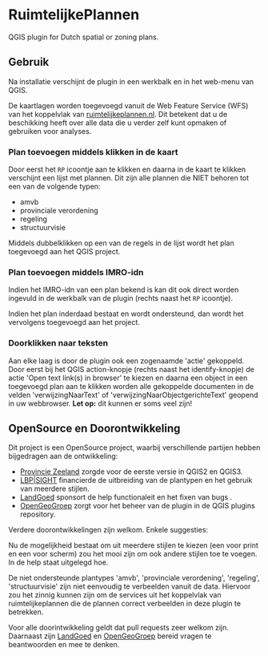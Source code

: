 # RuimtelijkePlannen #

QGIS plugin for Dutch spatial or zoning plans.

## Gebruik ##

Na installatie verschijnt de plugin in een werkbalk en in het web-menu van QGIS.

De kaartlagen worden toegevoegd vanuit de Web Feature Service (WFS) van het koppelvlak van [ruimtelijkeplannen.nl](https://ruimtelijkeplannen.nl). Dit betekent dat u de beschikking heeft over alle data die u verder zelf kunt opmaken of gebruiken voor analyses.

### Plan toevoegen middels klikken in de kaart ###
Door eerst het `RP` icoontje aan te klikken en daarna in de kaart te klikken verschijnt een lijst met plannen. Dit zijn alle plannen die NIET behoren tot een van de volgende typen:
  - amvb
  - provinciale verordening
  - regeling
  - structuurvisie

Middels dubbelklikken op een van de regels in de lijst wordt het plan toegevoegd aan het QGIS project.

### Plan toevoegen middels IMRO-idn ###

Indien het IMRO-idn van een plan bekend is kan dit ook direct worden ingevuld in de werkbalk van de plugin (rechts naast het `RP` icoontje).

Indien het plan inderdaad bestaat en wordt ondersteund, dan wordt het vervolgens toegevoegd aan het project.

### Doorklikken naar teksten ###

Aan elke laag is door de plugin ook een zogenaamde 'actie' gekoppeld. Door eerst bij het QGIS action-knopje (rechts naast het identify-knopje) de actie 'Open text link(s) in browser' te kiezen en daarna een object in een toegevoegd plan aan te klikken worden alle gekoppelde documenten in de velden 'verwijzingNaarText' of 'verwijzingNaarObjectgerichteText' geopend in uw webbrowser. 
**Let op:** dit kunnen er soms veel zijn!

## OpenSource en Doorontwikkeling ##

Dit project is een OpenSource project, waarbij verschillende partijen hebben bijgedragen aan de ontwikkeling:

  - [Provincie Zeeland](https://www.zeeland.nl) zorgde voor de eerste versie in QGIS2 en QGIS3.
  - [LBP|SIGHT](https://www.lbpsight.nl/) financierde de uitbreiding van de plantypen en het gebruik van meerdere stijlen.
  - [LandGoed](https://landgoed.it/) sponsort de help functionaleit en het fixen van bugs .
  - [OpenGeoGroep](https://opengeogroep.nl/) zorgt voor het beheer van de plugin in de QGIS plugins repository.



Verdere doorontwikkelingen zijn welkom. Enkele suggesties:

Nu de mogelijkheid bestaat om uit meerdere stijlen te kiezen (een voor print en een voor scherm) zou het mooi zijn om ook andere stijlen toe te voegen. In de help staat uitgelegd  hoe.

De niet ondersteunde plantypes 'amvb', 'provinciale verordening', 'regeling', 'structuurvisie' zijn niet eenvoudig te verbeelden vanuit de data. Hiervoor zou het zinnig kunnen zijn om de services uit het koppelvlak van ruimtelijkeplannen die de plannen correct verbeelden in deze plugin te betrekken.

Voor alle doorintwikkeling geldt dat pull requests zeer welkom zijn. Daarnaast zijn [LandGoed](https://landgoed.it/) en [OpenGeoGroep](https://opengeogroep.nl/) bereid vragen te beantwoorden en mee te denken.
